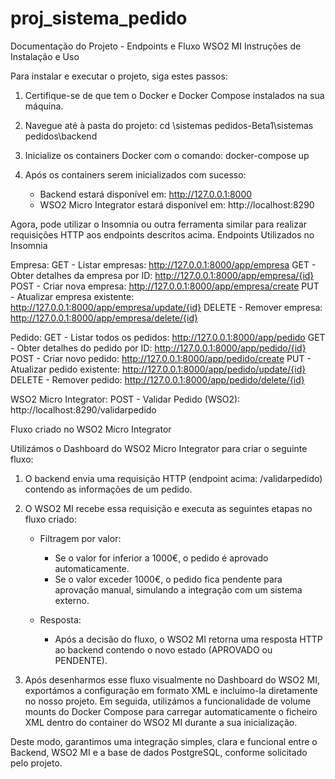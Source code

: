 # proj_sistema_pedido
Documentação do Projeto - Endpoints e Fluxo WSO2 MI
Instruções de Instalação e Uso

Para instalar e executar o projeto, siga estes passos:

1. Certifique-se de que tem o Docker e Docker Compose instalados na sua máquina.

2. Navegue até à pasta do projeto:
   cd \sistemas pedidos-Beta1\sistemas pedidos\backend

3. Inicialize os containers Docker com o comando:
   docker-compose up

4. Após os containers serem inicializados com sucesso:
   - Backend estará disponível em: http://127.0.0.1:8000
   - WSO2 Micro Integrator estará disponível em: http://localhost:8290

Agora, pode utilizar o Insomnia ou outra ferramenta similar para realizar requisições HTTP aos endpoints descritos acima.
Endpoints Utilizados no Insomnia

Empresa:
GET - Listar empresas: http://127.0.0.1:8000/app/empresa
GET - Obter detalhes da empresa por ID: http://127.0.0.1:8000/app/empresa/{id}
POST - Criar nova empresa: http://127.0.0.1:8000/app/empresa/create
PUT - Atualizar empresa existente: http://127.0.0.1:8000/app/empresa/update/{id}
DELETE - Remover empresa: http://127.0.0.1:8000/app/empresa/delete/{id}

Pedido:
GET - Listar todos os pedidos: http://127.0.0.1:8000/app/pedido
GET - Obter detalhes do pedido por ID: http://127.0.0.1:8000/app/pedido/{id}
POST - Criar novo pedido: http://127.0.0.1:8000/app/pedido/create
PUT - Atualizar pedido existente: http://127.0.0.1:8000/app/pedido/update/{id}
DELETE - Remover pedido: http://127.0.0.1:8000/app/pedido/delete/{id}

WSO2 Micro Integrator:
POST - Validar Pedido (WSO2): http://localhost:8290/validarpedido


Fluxo criado no WSO2 Micro Integrator

Utilizámos o Dashboard do WSO2 Micro Integrator para criar o seguinte fluxo:

1. O backend envia uma requisição HTTP (endpoint acima: /validarpedido) contendo as informações de um pedido.
2. O WSO2 MI recebe essa requisição e executa as seguintes etapas no fluxo criado:
   - Filtragem por valor:
     - Se o valor for inferior a 1000€, o pedido é aprovado automaticamente.
     - Se o valor exceder 1000€, o pedido fica pendente para aprovação manual, simulando a integração com um sistema externo.

   - Resposta:
     - Após a decisão do fluxo, o WSO2 MI retorna uma resposta HTTP ao backend contendo o novo estado (APROVADO ou PENDENTE).

3. Após desenharmos esse fluxo visualmente no Dashboard do WSO2 MI, exportámos a configuração em formato XML e incluímo-la diretamente no nosso projeto. Em seguida, utilizámos a funcionalidade de volume mounts do Docker Compose para carregar automaticamente o ficheiro XML dentro do container do WSO2 MI durante a sua inicialização.

Deste modo, garantimos uma integração simples, clara e funcional entre o Backend, WSO2 MI e a base de dados PostgreSQL, conforme solicitado pelo projeto.

